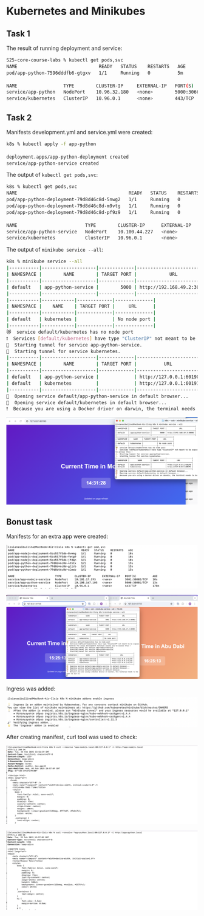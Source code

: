 # Kubernetes and Minikubes

## Task 1

The result of running deployment and service:

```bash
S25-core-course-labs % kubectl get pods,svc
NAME                              READY   STATUS    RESTARTS   AGE
pod/app-python-7596dddfb6-gtgxv   1/1     Running   0          5m

NAME                 TYPE        CLUSTER-IP     EXTERNAL-IP   PORT(S)          AGE
service/app-python   NodePort    10.96.32.180   <none>        5000:30663/TCP   2m42s
service/kubernetes   ClusterIP   10.96.0.1      <none>        443/TCP          23m

```

## Task 2

Manifests development.yml and service.yml were created:

```bash
k8s % kubectl apply -f app-python        

deployment.apps/app-python-deployment created
service/app-python-service created
```

The output of `kubectl get pods,svc`:

```bash
k8s % kubectl get pods,svc
NAME                                         READY   STATUS    RESTARTS   AGE
pod/app-python-deployment-79d8d46c8d-5nwg2   1/1     Running   0          6m27s
pod/app-python-deployment-79d8d46c8d-m9vtg   1/1     Running   0          6m19s
pod/app-python-deployment-79d8d46c8d-pf9z9   1/1     Running   0          6m37s

NAME                         TYPE        CLUSTER-IP      EXTERNAL-IP   PORT(S)          AGE
service/app-python-service   NodePort    10.100.44.227   <none>        5000:30001/TCP   11s
service/kubernetes           ClusterIP   10.96.0.1       <none>        443/TCP          113m

```

The output of `minikube service --all`:

```bash
k8s % minikube service --all
|-----------|--------------------|-------------|---------------------------|
| NAMESPACE |        NAME        | TARGET PORT |            URL            |
|-----------|--------------------|-------------|---------------------------|
| default   | app-python-service |        5000 | http://192.168.49.2:30001 |
|-----------|--------------------|-------------|---------------------------|
|-----------|------------|-------------|--------------|
| NAMESPACE |    NAME    | TARGET PORT |     URL      |
|-----------|------------|-------------|--------------|
| default   | kubernetes |             | No node port |
|-----------|------------|-------------|--------------|
😿  service default/kubernetes has no node port
❗  Services [default/kubernetes] have type "ClusterIP" not meant to be exposed, however for local development minikube allows you to access this !
🏃  Starting tunnel for service app-python-service.
🏃  Starting tunnel for service kubernetes.
|-----------|--------------------|-------------|------------------------|
| NAMESPACE |        NAME        | TARGET PORT |          URL           |
|-----------|--------------------|-------------|------------------------|
| default   | app-python-service |             | http://127.0.0.1:60190 |
| default   | kubernetes         |             | http://127.0.0.1:60191 |
|-----------|--------------------|-------------|------------------------|
🎉  Opening service default/app-python-service in default browser...
🎉  Opening service default/kubernetes in default browser...
❗  Because you are using a Docker driver on darwin, the terminal needs to be open to run it.
```

![Screenshot of app-python](./task2.png)

## Bonust task

Manifests for an extra app were created:

![Extra app](./pics/extra_app.png)

![Screenshot of apps running](./pics/two_apps.png)

Ingress was added:

![Adding ingress](./pics/ingress_add.png)

After creating manifest, curl tool was used to check:

![Curl python](./pics/curl_python.png)

![Curl nodejs](./pics/curl_nodejs.png)

